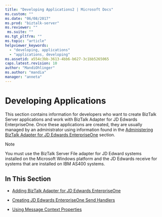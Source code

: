 ```yaml
---
title: "Developing Applications2 | Microsoft Docs"
ms.custom: ""
ms.date: "06/08/2017"
ms.prod: "biztalk-server"
ms.reviewer: ""
 ms.suite: ""
ms.tgt_pltfrm: ""
ms.topic: "article"
helpviewer_keywords: 
  - "developing, applications"
  - "applications, developing"
ms.assetid: a554c3bb-3613-4bb6-b627-3c1bb5265065
caps.latest.revision: 10
author: "MandiOhlinger"
ms.author: "mandia"
manager: "anneta"
---
```

# Developing Applications
This section contains information for developers who want to create BizTalk Server applications and work with BizTalk Adapter for JD Edwards EnterpriseOne. Once these applications are created, they are usually managed by an administrator using information found in the [Administering BizTalk Adapter for JD Edwards EnterpriseOne](../core/administering-biztalk-adapter-for-jd-edwards-enterpriseone.md) section.  
  
> [!NOTE]
>  You must use the BizTalk Server File adapter for JD Edward systems installed on the Microsoft Windows platform and the JD Edwards receive for systems that are installed on IBM AS400 systems.  
  
## In This Section  
  
-   [Adding BizTalk Adapter for JD Edwards EnterpriseOne](../core/adding-biztalk-adapter-for-jd-edwards-enterpriseone.md)  
  
-   [Creating JD Edwards EnterpriseOne Send Handlers](../core/creating-jd-edwards-enterpriseone-send-handlers.md)  
  
-   [Using Message Context Properties](../core/using-message-context-properties1.md)
